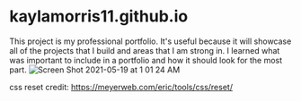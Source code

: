 # kaylamorris11.github.io
This project is my professional portfolio.
It's useful because it will showcase all of the projects that I build and areas that I am strong in.
I learned what was important to include in a portfolio and how it should look for the most part.
![Screen Shot 2021-05-19 at 1 01 24 AM](https://user-images.githubusercontent.com/78561316/118777327-ca363c80-b83d-11eb-8c4c-682561c3501e.png)


css reset credit: https://meyerweb.com/eric/tools/css/reset/
